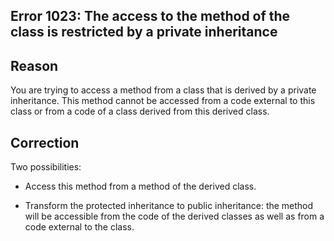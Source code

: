 
## Error 1023: The access to the method of the class is restricted by a private inheritance
			



<a name="NOTE1"></a>
<a name="NOTE1_1"></a>


## Reason
<a name="reason_ELTTEXTE000068"></a>
You are trying to access a method from a class that is derived by a private inheritance. This method cannot be accessed from a code external to this class or from a code of a class derived from this derived class.

<a name="NOTE2"></a>
<a name="NOTE2_1"></a>


## Correction
<a name="correction_ELTTEXTE000092"></a>
Two possibilities: 

- Access this method from a method of the derived class. 

- Transform the protected inheritance to public inheritance: the method will be accessible from the code of the derived classes as well as from a code external to the class. 





